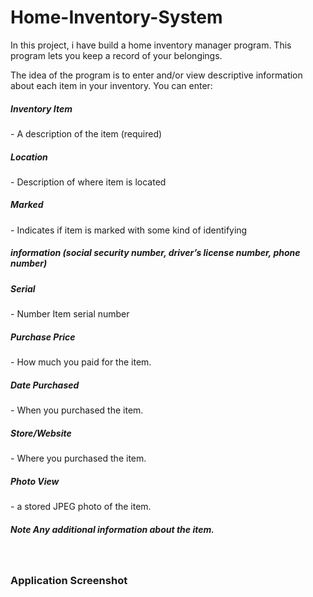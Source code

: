 # Home-Inventory-System

In this project, i have build a home inventory manager program. This program lets you keep a
record of your belongings.


The idea of the program is to enter and/or view descriptive information about each item in your
inventory. You can enter:

<h5>Inventory Item</h5> - A description of the item (required)</br>
<h5>Location</h5> - Description of where item is located</br>
<h5>Marked </h5>- Indicates if item is marked with some kind of identifying
<h5>information (social security number, driver’s license number,
phone number)</br>
<h5>Serial</h5> - Number Item serial number</br>
<h5>Purchase Price</h5> - How much you paid for the item.</br>
<h5>Date Purchased</h5> - When you purchased the item.</br>
<h5>Store/Website</h5>  - Where you purchased the item.</br>
<h5>Photo View</h5> - a stored JPEG photo of the item.</br>
<h5>Note Any additional information about the item.</h5></br>

<h3>Application Screenshot</h3>
<img></img>
